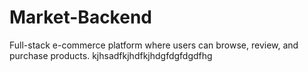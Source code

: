 # Market-Backend
Full-stack e-commerce platform where users can browse, review, and purchase products.
kjhsadfkjhdfkjhdgfdgfdgdfhg
